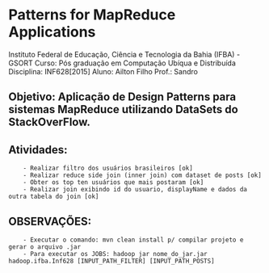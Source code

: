 # Patterns for MapReduce Applications

Instituto Federal de Educação, Ciência e Tecnologia da Bahia (IFBA) - GSORT
Curso: Pós graduação em Computação Ubíqua e Distribuída
Disciplina: INF628[2015] 
Aluno: Ailton Filho 
Prof.: Sandro
  
## Objetivo: Aplicação de Design Patterns para sistemas MapReduce utilizando DataSets do StackOverFlow.
## Atividades:
  
  		- Realizar filtro dos usuários brasileiros [ok]
  		- Realizar reduce side join (inner join) com dataset de posts [ok]
  		- Obter os top ten usuários que mais postaram [ok]
  		- Realizar join exibindo id do usuario, displayName e dados da outra tabela do join [ok]
  
## OBSERVAÇÕES: 
  		- Executar o comando: mvn clean install p/ compilar projeto e gerar o arquivo .jar
  		- Para executar os JOBS: hadoop jar nome_do_jar.jar hadoop.ifba.Inf628 [INPUT_PATH_FILTER] [INPUT_PATH_POSTS]
 
